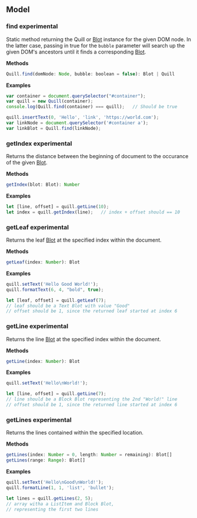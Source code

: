 ## Model

### find <span class="experimental">experimental</span>

Static method returning the Quill or [Blot](https://github.com/quilljs/parchment) instance for the given DOM node. In the latter case, passing in true for the `bubble` parameter will search up the given DOM's ancestors until it finds a corresponding [Blot](https://github.com/quilljs/parchment).

**Methods**

```javascript
Quill.find(domNode: Node, bubble: boolean = false): Blot | Quill
```

**Examples**

```javascript
var container = document.querySelector("#container");
var quill = new Quill(container);
console.log(Quill.find(container) === quill);   // Should be true

quill.insertText(0, 'Hello', 'link', 'https://world.com');
var linkNode = document.querySelector('#container a');
var linkBlot = Quill.find(linkNode);
```

### getIndex <span class="experimental">experimental</span>

Returns the distance between the beginning of document to the occurance of the given [Blot](https://github.com/quilljs/parchment).

**Methods**

```javascript
getIndex(blot: Blot): Number
```

**Examples**

```javascript
let [line, offset] = quill.getLine(10);
let index = quill.getIndex(line);   // index + offset should == 10
```

### getLeaf <span class="experimental">experimental</span>

Returns the leaf [Blot](https://github.com/quilljs/parchment) at the specified index within the document.

**Methods**

```javascript
getLeaf(index: Number): Blot
```

**Examples**

```javascript
quill.setText('Hello Good World!');
quill.formatText(6, 4, "bold", true);

let [leaf, offset] = quill.getLeaf(7);
// leaf should be a Text Blot with value "Good"
// offset should be 1, since the returned leaf started at index 6
```

### getLine <span class="experimental">experimental</span>

Returns the line [Blot](https://github.com/quilljs/parchment) at the specified index within the document.

**Methods**

```javascript
getLine(index: Number): Blot
```


**Examples**

```javascript
quill.setText('Hello\nWorld!');

let [line, offset] = quill.getLine(7);
// line should be a Block Blot representing the 2nd "World!" line
// offset should be 1, since the returned line started at index 6
```

### getLines <span class="experimental">experimental</span>

Returns the lines contained within the specified location.

**Methods**

```javascript
getLines(index: Number = 0, length: Number = remaining): Blot[]
getLines(range: Range): Blot[]
```

**Examples**

```javascript
quill.setText('Hello\nGood\nWorld!');
quill.formatLine(1, 1, 'list', 'bullet');

let lines = quill.getLines(2, 5);
// array witha a ListItem and Block Blot,
// representing the first two lines
```
